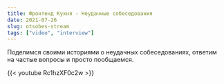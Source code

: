 ```yaml
---
title: Фронтенд Кухня - Неудачные собеседования
date: 2021-07-26
slug: otsobes-stream
tags: ["video", "interview"]
---
```


Поделимся своими историями о неудачных собеседованиях, ответим на частые вопросы и просто пообщаемся.

{{< youtube Rc1hzXF0c2w >}}

